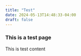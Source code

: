 ```yaml
---
title: "Test"
date: 2024-05-13T14:48:33-04:00
draft: false
---
```


### This is a test page

This is test content
